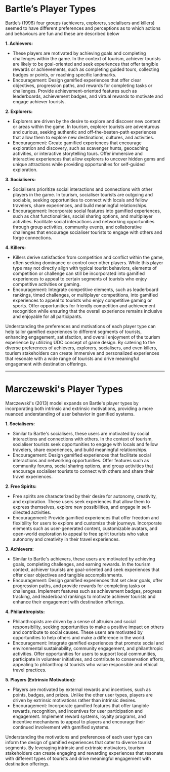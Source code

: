 # Bartle’s Player Types

Bartle’s (1996) four groups (achievers, explorers, socialisers and killers) seemed to have different preferences and perceptions as to which actions and behaviours are fun and these are described below

**1. Achievers:**

- These players are motivated by achieving goals and completing challenges within the game. In the context of tourism, achiever tourists are likely to be goal-oriented and seek experiences that offer tangible rewards or achievements, such as completing guided tours, collecting badges or points, or reaching specific landmarks.
- Encouragement: Design gamified experiences that offer clear objectives, progression paths, and rewards for completing tasks or challenges. Provide achievement-oriented features such as leaderboards, achievement badges, and virtual rewards to motivate and engage achiever tourists.

**2. Explorers:**

- Explorers are driven by the desire to explore and discover new content or areas within the game. In tourism, explorer tourists are adventurous and curious, seeking authentic and off-the-beaten-path experiences that allow them to explore new destinations, cultures, and activities.
- Encouragement: Create gamified experiences that encourage exploration and discovery, such as scavenger hunts, geocaching activities, or interactive storytelling tours. Offer immersive and interactive experiences that allow explorers to uncover hidden gems and unique attractions while providing opportunities for self-guided exploration.

**3. Socialisers:**

- Socialisers prioritize social interactions and connections with other players in the game. In tourism, socialiser tourists are outgoing and sociable, seeking opportunities to connect with locals and fellow travelers, share experiences, and build meaningful relationships.
- Encouragement: Incorporate social features into gamified experiences, such as chat functionalities, social sharing options, and multiplayer activities. Facilitate social interactions and networking opportunities through group activities, community events, and collaborative challenges that encourage socialiser tourists to engage with others and forge connections.

**4. Killers:**

- Killers derive satisfaction from competition and conflict within the game, often seeking dominance or control over other players. While this player type may not directly align with typical tourist behaviors, elements of competition or challenge can still be incorporated into gamified experiences to appeal to certain segments of tourists who enjoy competitive activities or gaming.
- Encouragement: Integrate competitive elements, such as leaderboard rankings, timed challenges, or multiplayer competitions, into gamified experiences to appeal to tourists who enjoy competitive gaming or sports. Offer opportunities for friendly competition and achievement recognition while ensuring that the overall experience remains inclusive and enjoyable for all participants.

Understanding the preferences and motivations of each player type can help tailor gamified experiences to different segments of tourists, enhancing engagement, satisfaction, and overall enjoyment of the tourism experience by utilizing UDC concept of game design. By catering to the diverse preferences of achievers, explorers, socialisers, and even killers, tourism stakeholders can create immersive and personalized experiences that resonate with a wide range of tourists and drive meaningful engagement with destination offerings.

---

# Marczewski's Player Types

Marczewski's (2013) model expands on Bartle's player types by incorporating both intrinsic and extrinsic motivations, providing a more nuanced understanding of user behavior in gamified systems.

**1. Socialisers:**

- Similar to Bartle's socialisers, these users are motivated by social interactions and connections with others. In the context of tourism, socialiser tourists seek opportunities to engage with locals and fellow travelers, share experiences, and build meaningful relationships.
- Encouragement: Design gamified experiences that facilitate social interactions and networking opportunities. Offer features such as community forums, social sharing options, and group activities that encourage socialiser tourists to connect with others and share their travel experiences.

**2. Free Spirits:**

- Free spirits are characterized by their desire for autonomy, creativity, and exploration. These users seek experiences that allow them to express themselves, explore new possibilities, and engage in self-directed activities.
- Encouragement: Provide gamified experiences that offer freedom and flexibility for users to explore and customize their journeys. Incorporate elements such as user-generated content, customizable avatars, and open-world exploration to appeal to free spirit tourists who value autonomy and creativity in their travel experiences.

**3. Achievers:**

- Similar to Bartle's achievers, these users are motivated by achieving goals, completing challenges, and earning rewards. In the tourism context, achiever tourists are goal-oriented and seek experiences that offer clear objectives and tangible accomplishments.
- Encouragement: Design gamified experiences that set clear goals, offer progression paths, and provide rewards for completing tasks or challenges. Implement features such as achievement badges, progress tracking, and leaderboard rankings to motivate achiever tourists and enhance their engagement with destination offerings.

**4. Philanthropists:**

- Philanthropists are driven by a sense of altruism and social responsibility, seeking opportunities to make a positive impact on others and contribute to social causes. These users are motivated by opportunities to help others and make a difference in the world.
- Encouragement: Integrate gamified experiences that promote social and environmental sustainability, community engagement, and philanthropic activities. Offer opportunities for users to support local communities, participate in volunteer initiatives, and contribute to conservation efforts, appealing to philanthropist tourists who value responsible and ethical travel practices.

**5. Players (Extrinsic Motivation):**

- Players are motivated by external rewards and incentives, such as points, badges, and prizes. Unlike the other user types, players are driven by extrinsic motivations rather than intrinsic desires.
- Encouragement: Incorporate gamified features that offer tangible rewards, recognition, and incentives for user participation and engagement. Implement reward systems, loyalty programs, and incentive mechanisms to appeal to players and encourage their continued involvement with gamified systems.

Understanding the motivations and preferences of each user type can inform the design of gamified experiences that cater to diverse tourist segments. By leveraging intrinsic and extrinsic motivators, tourism stakeholders can create engaging and rewarding experiences that resonate with different types of tourists and drive meaningful engagement with destination offerings.

